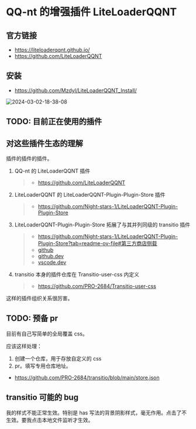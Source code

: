 # QQ-nt 的增强插件 LiteLoaderQQNT

## 官方链接

- https://liteloaderqqnt.github.io/
- https://github.com/LiteLoaderQQNT

## 安装

- https://github.com/Mzdyl/LiteLoaderQQNT_Install/

![2024-03-02-18-38-08](https://gh-img-store.ruan-cat.com/img/2024-03-02-18-38-08.png)

## TODO: 目前正在使用的插件

## 对这些插件生态的理解

插件的插件的插件。

1. QQ-nt 的 LiteLoaderQQNT 插件

   > - https://github.com/LiteLoaderQQNT

2. LiteLoaderQQNT 的 LiteLoaderQQNT-Plugin-Plugin-Store 插件

   > - https://github.com/Night-stars-1/LiteLoaderQQNT-Plugin-Plugin-Store

3. LiteLoaderQQNT-Plugin-Plugin-Store 拓展了与其并列同级的 transitio 插件

   > - https://github.com/Night-stars-1/LiteLoaderQQNT-Plugin-Plugin-Store?tab=readme-ov-file#第三方商店侧载
   > - [github](https://github.com/PRO-2684/transitio/blob/main/store.json)
   > - [github.dev](https://github.dev/PRO-2684/transitio/blob/main/store.json)
   > - [vscode.dev](https://vscode.dev/github/PRO-2684/transitio/blob/main/store.json)

4. transitio 本身的插件仓库在 Transitio-user-css 内定义

   > - https://github.com/PRO-2684/Transitio-user-css

这样的插件组织关系很厉害。

## TODO: 预备 pr

目前有自己写简单的全局覆盖 css。

应该这样处理：

1. 创建一个仓库，用于存放自定义的 css
2. pr。填写专用仓库地址。

- https://github.com/PRO-2684/transitio/blob/main/store.json

## transitio 可能的 bug

我的样式不能正常生效。特别是 has 写法的背景阴影样式，毫无作用。点击了不生效。要我点击本地文件监听才生效。
